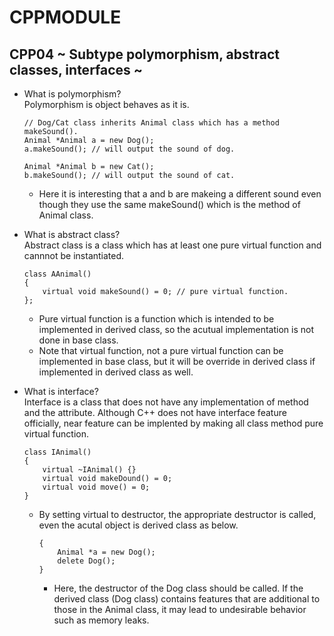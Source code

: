 # CPPMODULE

## CPP04 ~ Subtype polymorphism, abstract classes, interfaces ~
* What is polymorphism?\
  Polymorphism is object behaves as it is.
  ```
  // Dog/Cat class inherits Animal class which has a method makeSound().
  Animal *Animal a = new Dog();
  a.makeSound(); // will output the sound of dog.

  Animal *Animal b = new Cat();
  b.makeSound(); // will output the sound of cat.
  ```
  * Here it is interesting that a and b are makeing a different sound even though they use the same makeSound() which is the method of Animal class.

* What is abstract class?\
  Abstract class is a class which has at least one pure virtual function and cannnot be instantiated.
  ```
  class AAnimal()
  {
      virtual void makeSound() = 0; // pure virtual function.
  };
  ```
  * Pure virtual function is a function which is intended to be implemented in derived class, so the acutual implementation is not done in base class.
  * Note that virtual function, not a pure virtual function can be implemented in base class, but it will be override in derived class if implemented in derived class as well.

* What is interface?\
    Interface is a class that does not have any implementation of method and the attribute. Although C++ does not have interface feature officially, near feature can be implented by making all class method pure virtual function.
    ```
    class IAnimal()
    {
        virtual ~IAnimal() {}
        virtual void makeDound() = 0;
        virtual void move() = 0;
    }
    ```
    * By setting virtual to destructor, the appropriate destructor is called, even the acutal object is derived class as below.
      ```
      {
          Animal *a = new Dog();
          delete Dog();
      }
      ```
      * Here, the destructor of the Dog class should be called. If the derived class (Dog class) contains features that are additional to those in the Animal class, it may lead to undesirable behavior such as memory leaks.
